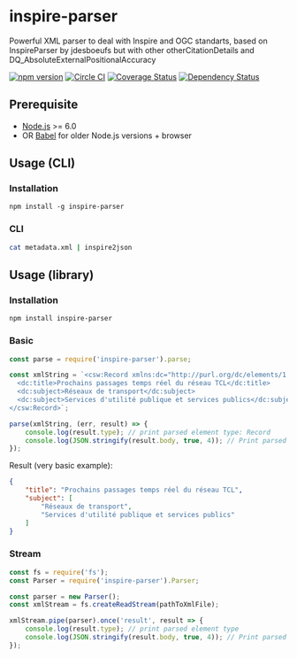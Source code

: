 # inspire-parser
Powerful XML parser to deal with Inspire and OGC standarts, based on InspireParser by jdesboeufs but with other otherCitationDetails and DQ_AbsoluteExternalPositionalAccuracy


[![npm version](https://img.shields.io/npm/v/inspire-parser.svg)](https://www.npmjs.com/package/inspire-parser)
[![Circle CI](https://circleci.com/gh/sgmap-inspire/parsers/tree/master.svg?style=shield)](https://circleci.com/gh/sgmap-inspire/parsers/tree/master)
[![Coverage Status](https://coveralls.io/repos/sgmap-inspire/parsers/badge.svg?branch=master&service=github)](https://coveralls.io/github/sgmap-inspire/parsers?branch=master)
[![Dependency Status](https://david-dm.org/sgmap-inspire/parsers.svg)](https://david-dm.org/sgmap-inspire/parsers)

## Prerequisite

* [Node.js](https://nodejs.org) >= 6.0
* OR [Babel](https://babeljs.io/) for older Node.js versions + browser

## Usage (CLI)

### Installation

```
npm install -g inspire-parser
```

### CLI

```bash
cat metadata.xml | inspire2json
```

## Usage (library)

### Installation

```
npm install inspire-parser
```

### Basic

```js
const parse = require('inspire-parser').parse;

const xmlString = `<csw:Record xmlns:dc="http://purl.org/dc/elements/1.1/" xmlns:dct="http://purl.org/dc/terms/">
  <dc:title>Prochains passages temps réel du réseau TCL</dc:title>
  <dc:subject>Réseaux de transport</dc:subject>
  <dc:subject>Services d'utilité publique et services publics</dc:subject>
</csw:Record>`;

parse(xmlString, (err, result) => {
    console.log(result.type); // print parsed element type: Record
    console.log(JSON.stringify(result.body, true, 4)); // Print parsed result below
});
```

Result (very basic example):
```json
{
    "title": "Prochains passages temps réel du réseau TCL",
    "subject": [
        "Réseaux de transport",
        "Services d'utilité publique et services publics"
    ]
}
```

### Stream

```js
const fs = require('fs');
const Parser = require('inspire-parser').Parser;

const parser = new Parser();
const xmlStream = fs.createReadStream(pathToXmlFile);

xmlStream.pipe(parser).once('result', result => {
    console.log(result.type); // print parsed element type
    console.log(JSON.stringify(result.body, true, 4)); // Print parsed result in JSON
});
```
